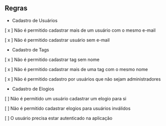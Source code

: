 ## Regras

- Cadastro de Usuários

[ x ] Não é permitido cadastrar mais de um usuário com o mesmo e-mail

[ x ] Não é permitido cadastrar usuário sem e-mail

- Cadastro de Tags

[ x ] Não é permitido cadastrar tag sem nome

[ x ] Não é permitido cadastrar mais de uma tag com o mesmo nome

[ x ] Não é permitido cadastro por usuários que não sejam administradores

- Cadastro de Elogios

[  ] Não é permitido um usuário cadastrar um elogio para si

[  ] Não é permitido cadastrar elogios para usuários inválidos

[  ] O usuário precisa estar autenticado na aplicação